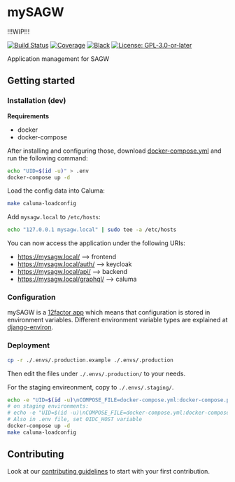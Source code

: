 # mySAGW

!!!WIP!!!

[![Build Status](https://github.com/adfinis-sygroup/mySAGW/workflows/Tests/badge.svg)](https://github.com/adfinis-sygroup/mySAGW/actions?query=workflow%3ATests)
[![Coverage](https://img.shields.io/badge/coverage-100%25-brightgreen.svg)](https://github.com/adfinis-sygroup/mySAGW/blob/master/api/setup.cfg#L53)
[![Black](https://img.shields.io/badge/code%20style-black-000000.svg)](https://github.com/adfinis-sygroup/mySAGW)
[![License: GPL-3.0-or-later](https://img.shields.io/github/license/adfinis-sygroup/mySAGW)](https://spdx.org/licenses/GPL-3.0-or-later.html)

Application management for SAGW

## Getting started

### Installation (dev)

**Requirements**
* docker
* docker-compose

After installing and configuring those, download [docker-compose.yml](https://raw.githubusercontent.com/adfinis-sygroup/mysagw/master/docker-compose.yml) and run the following command:

```bash
echo "UID=$(id -u)" > .env
docker-compose up -d
```

Load the config data into Caluma:

```bash
make caluma-loadconfig
```

Add `mysagw.local` to `/etc/hosts`:

```bash
echo "127.0.0.1 mysagw.local" | sudo tee -a /etc/hosts
```

You can now access the application under the following URIs:

 - https://mysagw.local/ --> frontend
 - https://mysagw.local/auth/ --> keycloak
 - https://mysagw.local/api/ --> backend
 - https://mysagw.local/graphql/ --> caluma

### Configuration

mySAGW is a [12factor app](https://12factor.net/) which means that configuration is stored in environment variables.
Different environment variable types are explained at [django-environ](https://github.com/joke2k/django-environ#supported-types).


### Deployment

```bash
cp -r ./.envs/.production.example ./.envs/.production
```

Then edit the files under `./.envs/.production/` to your needs.

For the staging envireonment, copy to `./.envs/.staging/`.

```bash
echo -e "UID=$(id -u)\nCOMPOSE_FILE=docker-compose.yml:docker-compose.prod.yml" > .env
# on staging environments:
# echo -e "UID=$(id -u)\nCOMPOSE_FILE=docker-compose.yml:docker-compose.staging.yml" > .env
# Also in .env file, set OIDC_HOST variable
docker-compose up -d
make caluma-loadconfig
```

## Contributing

Look at our [contributing guidelines](CONTRIBUTING.md) to start with your first contribution.
